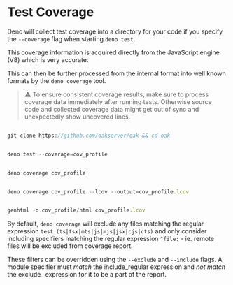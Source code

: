 # Test Coverage

Deno will collect test coverage into a directory for your code if you specify
the `--coverage` flag when starting `deno test`.


This coverage information is acquired directly from the JavaScript engine (V8)
which is very accurate.


This can then be further processed from the internal format into well known
formats by the `deno coverage` tool.



> 
> ⚠️ To ensure consistent coverage results, make sure to process coverage data
> immediately after running tests. Otherwise source code and collected coverage
> data might get out of sync and unexpectedly show uncovered lines.
> 
> 
> 



```typescript

git clone https://github.com/oakserver/oak && cd oak


deno test --coverage=cov_profile


deno coverage cov_profile


deno coverage cov_profile --lcov --output=cov_profile.lcov


genhtml -o cov_profile/html cov_profile.lcov
```
By default, `deno coverage` will exclude any files matching the regular
expression `test.(ts|tsx|mts|js|mjs|jsx|cjs|cts)` and only consider including
specifiers matching the regular expression `^file:` - ie. remote files will be
excluded from coverage report.


These filters can be overridden using the `--exclude` and `--include` flags. A
module specifier must *match* the include_regular expression and *not match* the
exclude_ expression for it to be a part of the report.





